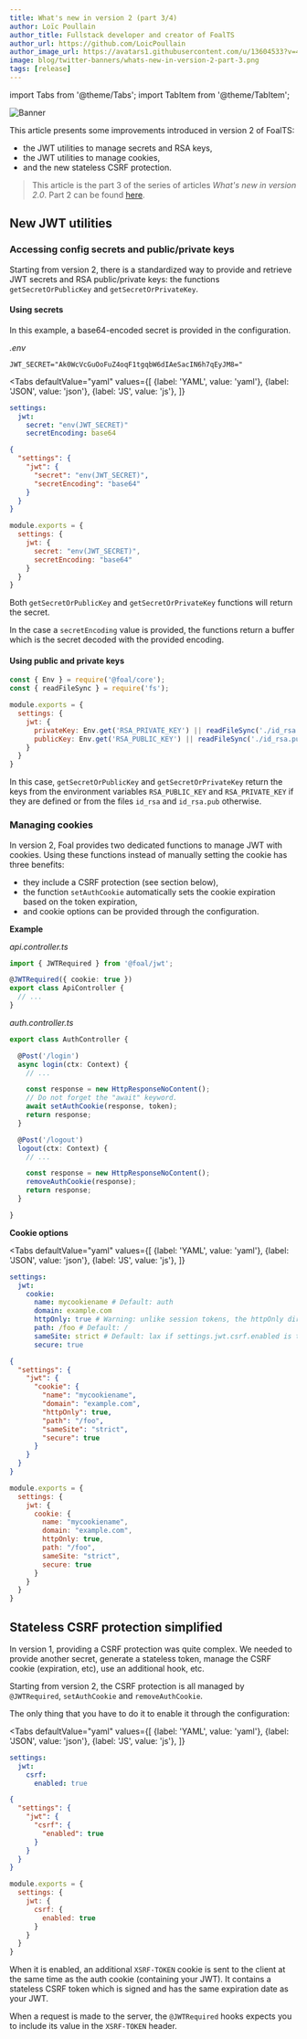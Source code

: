```yaml
---
title: What's new in version 2 (part 3/4)
author: Loïc Poullain
author_title: Fullstack developer and creator of FoalTS
author_url: https://github.com/LoicPoullain
author_image_url: https://avatars1.githubusercontent.com/u/13604533?v=4
image: blog/twitter-banners/whats-new-in-version-2-part-3.png
tags: [release]
---
```


import Tabs from '@theme/Tabs';
import TabItem from '@theme/TabItem';

![Banner](./assets/whats-new-in-version-2-part-3/banner.png)

This article presents some improvements introduced in version 2 of FoalTS:
- the JWT utilities to manage secrets and RSA keys,
- the JWT utilities to manage cookies,
- and the new stateless CSRF protection.

<!--truncate-->

> This article is the part 3 of the series of articles *What's new in version 2.0*. Part 2 can be found [here](./2021-03-02-whats-new-in-version-2-part-2.md).

## New JWT utilities

### Accessing config secrets and public/private keys

Starting from version 2, there is a standardized way to provide and retrieve JWT secrets and RSA public/private keys: the functions `getSecretOrPublicKey` and `getSecretOrPrivateKey`.

#### Using secrets

In this example, a base64-encoded secret is provided in the configuration.

*.env*
```
JWT_SECRET="Ak0WcVcGuOoFuZ4oqF1tgqbW6dIAeSacIN6h7qEyJM8="
```


<Tabs
  defaultValue="yaml"
  values={[
    {label: 'YAML', value: 'yaml'},
    {label: 'JSON', value: 'json'},
    {label: 'JS', value: 'js'},
  ]}
>
<TabItem value="yaml">

```yaml
settings:
  jwt:
    secret: "env(JWT_SECRET)"
    secretEncoding: base64
```

</TabItem>
<TabItem value="json">

```json
{
  "settings": {
    "jwt": {
      "secret": "env(JWT_SECRET)",
      "secretEncoding": "base64"
    }
  }
}
```

</TabItem>
<TabItem value="js">

```javascript
module.exports = {
  settings: {
    jwt: {
      secret: "env(JWT_SECRET)",
      secretEncoding: "base64"
    }
  }
}
```

</TabItem>
</Tabs>

Both `getSecretOrPublicKey` and `getSecretOrPrivateKey` functions will return the secret.

In the case a `secretEncoding` value is provided, the functions return a buffer which is the secret decoded with the provided encoding.

#### Using public and private keys

```javascript
const { Env } = require('@foal/core');
const { readFileSync } = require('fs');

module.exports = {
  settings: {
    jwt: {
      privateKey: Env.get('RSA_PRIVATE_KEY') || readFileSync('./id_rsa', 'utf8'),
      publicKey: Env.get('RSA_PUBLIC_KEY') || readFileSync('./id_rsa.pub', 'utf8'),
    }
  }
}
```

In this case, `getSecretOrPublicKey` and `getSecretOrPrivateKey` return the keys from the environment variables `RSA_PUBLIC_KEY` and `RSA_PRIVATE_KEY` if they are defined or from the files `id_rsa` and `id_rsa.pub` otherwise.

### Managing cookies

In version 2, Foal provides two dedicated functions to manage JWT with cookies. Using these functions instead of manually setting the cookie has three benefits:
- they include a CSRF protection (see section below),
- the function `setAuthCookie` automatically sets the cookie expiration based on the token expiration,
- and cookie options can be provided through the configuration.

**Example**

*api.controller.ts*
```typescript
import { JWTRequired } from '@foal/jwt';

@JWTRequired({ cookie: true })
export class ApiController {
  // ...
}
```

*auth.controller.ts*
```typescript
export class AuthController {

  @Post('/login')
  async login(ctx: Context) {
    // ...

    const response = new HttpResponseNoContent();
    // Do not forget the "await" keyword.
    await setAuthCookie(response, token);
    return response;
  }

  @Post('/logout')
  logout(ctx: Context) {
    // ...

    const response = new HttpResponseNoContent();
    removeAuthCookie(response);
    return response;
  }

}
```

**Cookie options**

<Tabs
  defaultValue="yaml"
  values={[
    {label: 'YAML', value: 'yaml'},
    {label: 'JSON', value: 'json'},
    {label: 'JS', value: 'js'},
  ]}
>
<TabItem value="yaml">

```yaml
settings:
  jwt:
    cookie:
      name: mycookiename # Default: auth
      domain: example.com
      httpOnly: true # Warning: unlike session tokens, the httpOnly directive has no default value.
      path: /foo # Default: /
      sameSite: strict # Default: lax if settings.jwt.csrf.enabled is true.
      secure: true
```

</TabItem>
<TabItem value="json">

```json
{
  "settings": {
    "jwt": {
      "cookie": {
        "name": "mycookiename",
        "domain": "example.com",
        "httpOnly": true,
        "path": "/foo",
        "sameSite": "strict",
        "secure": true
      }
    }
  }
}
```

</TabItem>
<TabItem value="js">

```javascript
module.exports = {
  settings: {
    jwt: {
      cookie: {
        name: "mycookiename",
        domain: "example.com",
        httpOnly: true,
        path: "/foo",
        sameSite: "strict",
        secure: true
      }
    }
  }
}
```

</TabItem>
</Tabs>

## Stateless CSRF protection simplified

In version 1, providing a CSRF protection was quite complex. We needed to provide another secret, generate a stateless token, manage the CSRF cookie (expiration, etc), use an additional hook, etc.

Starting from version 2, the CSRF protection is all managed by `@JWTRequired`, `setAuthCookie` and `removeAuthCookie`.

The only thing that you have to do it to enable it through the configuration:

<Tabs
  defaultValue="yaml"
  values={[
    {label: 'YAML', value: 'yaml'},
    {label: 'JSON', value: 'json'},
    {label: 'JS', value: 'js'},
  ]}
>
<TabItem value="yaml">

```yaml
settings:
  jwt:
    csrf:
      enabled: true
```

</TabItem>
<TabItem value="json">

```json
{
  "settings": {
    "jwt": {
      "csrf": {
        "enabled": true
      }
    }
  }
}
```

</TabItem>
<TabItem value="js">

```javascript
module.exports = {
  settings: {
    jwt: {
      csrf: {
        enabled: true
      }
    }
  }
}
```

</TabItem>
</Tabs>

When it is enabled, an additional `XSRF-TOKEN` cookie is sent to the client at the same time as the auth cookie (containing your JWT). It contains a stateless CSRF token which is signed and has the same expiration date as your JWT.

When a request is made to the server, the `@JWTRequired` hooks expects you to include its value in the `XSRF-TOKEN` header.
